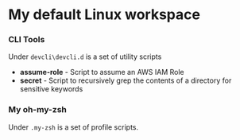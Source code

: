 # My default Linux workspace

### CLI Tools

Under `devcli\devcli.d` is a set of utility scripts
-  **assume-role** - Script to assume an AWS IAM Role
-  **secret** - Script to recursively grep the contents of a directory for sensitive keywords


### My oh-my-zsh

Under `.my-zsh` is a set of profile scripts.

